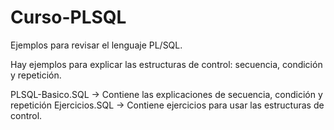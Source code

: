 # Curso-PLSQL

Ejemplos para revisar el lenguaje PL/SQL. 

Hay ejemplos para explicar las estructuras de control: secuencia, condición y repetición.

PLSQL-Basico.SQL -> Contiene las explicaciones de secuencia, condición y repetición
Ejercicios.SQL -> Contiene ejercicios para usar las estructuras de control.
